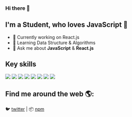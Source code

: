 ### Hi there 👋
## I'm a Student, who loves **JavaScript** :rocket:  
 
<!--
**suhelhasan/suhelhasan** is a ✨ _special_ ✨ repository because its `README.md` (this file) appears on your GitHub profile.
[![HitCount](http://hits.dwyl.com/suhelhasan/suhelhasan.svg)](http://hits.dwyl.com/suhelhasan/suhelhasan)
Here are some ideas to get you started:

- 📫 How to reach me: ....
[linkedin]: https://linkedin.com/in/suhelhasan11 
👔 [linkedin][linkedin]

[website]: https://suhelhasan.me/portfolio/
🏡 [website][website]
-->

- 🔭 Currently working on React.js
- 🌱 Learning Data Structure & Algorithms
- 💬 Ask me about **JavaScript** & **React.js**

## Key skills
<p>
  <img src="https://img.shields.io/badge/JavaScript-%E2%98%85%E2%98%85%E2%98%85%E2%98%85%E2%98%85-important" /> 
  <img src="https://img.shields.io/badge/ReactJS-%E2%98%85%E2%98%85%E2%98%85%E2%98%85%E2%98%85-9ef380" /> 
  <img src="https://img.shields.io/badge/Html5-%E2%98%85%E2%98%85%E2%98%85%E2%98%85%E2%98%85-ff7851" /> 
  <img src="https://img.shields.io/badge/CSS3-%E2%98%85%E2%98%85%E2%98%85%E2%98%85%E2%98%85-9ef380" /> 
  <img src="https://img.shields.io/badge/SCSS-%E2%98%85%E2%98%85%E2%98%85%E2%98%86%E2%98%86-3fedff" />
  <img src="https://img.shields.io/badge/TypeScript-%E2%98%85%E2%98%85%E2%98%85%E2%98%85%E2%98%85-critical" />
  <img src="https://img.shields.io/badge/BootStrap4-%E2%98%85%E2%98%85%E2%98%85%E2%98%85%E2%98%85-9b5ee4" /> 
  <img src="https://img.shields.io/badge/Firebase-%E2%98%85%E2%98%85%E2%98%85%E2%98%85%E2%98%85-c40f2e" />
</p>

## Find me around the web 🌎:

🐦 [twitter][twitter] | 📦 [npm][npm]


[twitter]: https://twitter.com/javascript_bug
[npm]: https://npmjs.com/~suhelhasan


